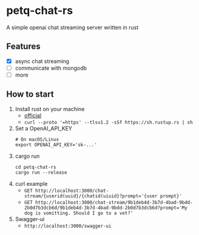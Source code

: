 # petq-chat-rs
A simple openai chat streaming server written in rust
## Features
- [x] async chat streaming
- [ ] communicate with mongodb
- [ ] more
## How to start
1. Install rust on your machine 
    - [official](https://www.rust-lang.org/tools/install)
    - `curl --proto '=https' --tlsv1.2 -sSf https://sh.rustup.rs | sh`
2. Set a OpenAI_API_KEY
    ```
    # On macOS/Linux
    export OPENAI_API_KEY='sk-...'
    ```
3. cargo run
    ```
    cd petq-chat-rs
    cargo run --release
    ```
4. curl example
    - `GET http://localhost:3000/chat-stream/{userid(uuid}/{chatid(uiuid}?prompt='{user prompt}'`
    - `GET http://localhost:3000/chat-stream/9b1deb4d-3b7d-4bad-9bdd-2b0d7b3dcb6d/9b1deb4d-3b7d-4bad-9bdd-2b0d7b3dcb6d?prompt='My dog is vomitting. Should I go to a vet?'`
5. Swagger-ui
    - `http://localhost:3000/swagger-ui`
